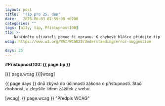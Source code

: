 ```yaml
---
layout: post
title:  "Tip pro 25. den"
date:   2025-06-03 07:59:00 +0200
categories: ""
tags: [a11y, tip, Přístupnost100]
tip: >- 
    Nabídněte uživateli pomoc či opravu. K chybové hlášce přidejte tip na opravu. Umožněte opravu údajů před odesláním, u složitých formulářů i souhrn k potvrzení.
wcag: https://www.w3.org/WAI/WCAG22/Understanding/error-suggestion

days: 25
---
```

**#Přístupnost100: {{ page.tip }}**

[{{ page.wcag }}][wcag]

{{ page.days }} dnů zbývá do účinnosti zákona o přístupnosti. Stačí drobnost, a zlepšíte lidem zážitek z webu.

[wcag]: {{ page.wcag }} "Předpis WCAG"
